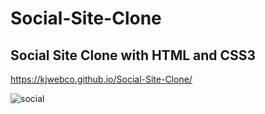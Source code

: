 # Social-Site-Clone
## Social Site Clone with HTML and CSS3

https://kjwebco.github.io/Social-Site-Clone/

![social](https://user-images.githubusercontent.com/24326243/35263187-a4f1982a-ffcc-11e7-8929-3b5fccc7335f.png)
